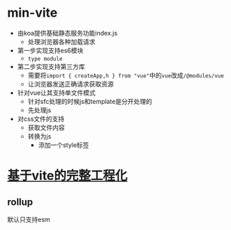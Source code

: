 # min-vite
- 由koa提供基础静态服务功能index.js
  - 处理浏览器各种加载请求
- 第一步实现支持es6模块
  - ``type module``
- 第二步实现支持第三方库
    - 需要将``import { createApp,h } from "vue"``中的``vue``改成``/@modules/vue``
    - 让浏览器发送正确请求获取资源
- 针对vue让其支持单文件模式
  - 针对sfc处理的时候js和template是分开处理的
  - 先处理js
- 对css文件的支持
  - 获取文件内容
  - 转换为js
    - 添加一个style标签

# [基于vite的完整工程化](https://github.com/zxlfly/mini-ui)

## rollup
默认只支持esm
